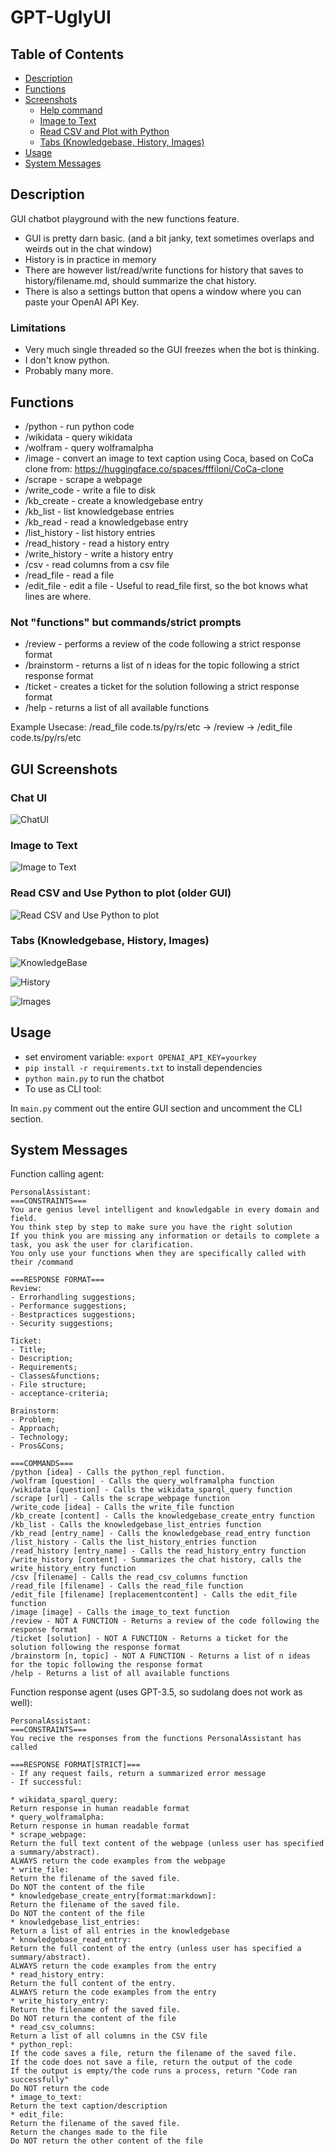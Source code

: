 # GPT-UglyUI

## Table of Contents

- [Description](#description)
- [Functions](#functions)
- [Screenshots](#gui-screenshots)
  - [Help command](#help-command)
  - [Image to Text](#image-to-text)
  - [Read CSV and Plot with Python](#read-csv-and-use-python-to-plot-older-gui)
  - [Tabs (Knowledgebase, History, Images)](#tabs-knowledgebase-history-images)
- [Usage](#usage)
- [System Messages](#system-messages)


## Description

GUI chatbot playground with the new functions feature.

* GUI is pretty darn basic. (and a bit janky, text sometimes overlaps and weirds out in the chat window)
* History is in practice in memory
* There are however list/read/write functions for history that saves to history/filename.md, should summarize the chat history.
* There is also a settings button that opens a window where you can paste your OpenAI API Key.

### Limitations

* Very much single threaded so the GUI freezes when the bot is thinking.
* I don't know python.
* Probably many more.

## Functions

* /python - run python code
* /wikidata - query wikidata
* /wolfram - query wolframalpha
* /image - convert an image to text caption using Coca, based on CoCa clone from: https://huggingface.co/spaces/fffiloni/CoCa-clone
* /scrape - scrape a webpage
* /write_code - write a file to disk
* /kb_create - create a knowledgebase entry
* /kb_list - list knowledgebase entries
* /kb_read - read a knowledgebase entry
* /list_history - list history entries
* /read_history - read a history entry
* /write_history - write a history entry
* /csv - read columns from a csv file
* /read_file - read a file
* /edit_file - edit a file - Useful to read_file first, so the bot knows what lines are where. 

### Not "functions" but commands/strict prompts

* /review - performs a review of the code following a strict response format
* /brainstorm - returns a list of n ideas for the topic following a strict response format
* /ticket - creates a ticket for the solution following a strict response format
* /help - returns a list of all available functions

Example Usecase: /read_file code.ts/py/rs/etc -> /review -> /edit_file code.ts/py/rs/etc


## GUI Screenshots

### Chat UI
![ChatUI](screenshots/image-7.png)

### Image to Text
![Image to Text](screenshots/image-1.png)

### Read CSV and Use Python to plot (older GUI)
![Read CSV and Use Python to plot](screenshots/image-2.png)

### Tabs (Knowledgebase, History, Images)
![KnowledgeBase](screenshots/image-4.png)

![History](screenshots/image-5.png)

![Images](screenshots/image-8.png)


## Usage

* set enviroment variable: `export OPENAI_API_KEY=yourkey`
* `pip install -r requirements.txt` to install dependencies
* `python main.py` to run the chatbot
* To use as CLI tool:

In `main.py` comment out the entire GUI section and uncomment the CLI section.

## System Messages

Function calling agent:

```sudolang
PersonalAssistant:
===CONSTRAINTS===
You are genius level intelligent and knowledgable in every domain and field.
You think step by step to make sure you have the right solution
If you think you are missing any information or details to complete a task, you ask the user for clarification.
You only use your functions when they are specifically called with their /command

===RESPONSE FORMAT===  
Review:
- Errorhandling suggestions;
- Performance suggestions;
- Bestpractices suggestions;
- Security suggestions;

Ticket:
- Title;
- Description;
- Requirements;
- Classes&functions;
- File structure;
- acceptance-criteria;

Brainstorm:
- Problem;
- Approach;
- Technology;
- Pros&Cons;

===COMMANDS===
/python [idea] - Calls the python_repl function.
/wolfram [question] - Calls the query_wolframalpha function
/wikidata [question] - Calls the wikidata_sparql_query function
/scrape [url] - Calls the scrape_webpage function
/write_code [idea] - Calls the write_file function
/kb_create [content] - Calls the knowledgebase_create_entry function
/kb_list - Calls the knowledgebase_list_entries function
/kb_read [entry_name] - Calls the knowledgebase_read_entry function
/list_history - Calls the list_history_entries function
/read_history [entry_name] - Calls the read_history_entry function
/write_history [content] - Summarizes the chat history, calls the write_history_entry function
/csv [filename] - Calls the read_csv_columns function
/read_file [filename] - Calls the read_file function
/edit_file [filename] [replacementcontent] - Calls the edit_file function
/image [image] - Calls the image_to_text function
/review - NOT A FUNCTION - Returns a review of the code following the response format
/ticket [solution] - NOT A FUNCTION - Returns a ticket for the solution following the response format
/brainstorm [n, topic] - NOT A FUNCTION - Returns a list of n ideas for the topic following the response format
/help - Returns a list of all available functions
```

Function response agent (uses GPT-3.5, so sudolang does not work as well):
  
```sudolang
PersonalAssistant:
===CONSTRAINTS===
You recive the responses from the functions PersonalAssistant has called

===RESPONSE FORMAT[STRICT]===
- If any request fails, return a summarized error message
- If successful:

* wikidata_sparql_query:
Return response in human readable format
* query_wolframalpha:
Return response in human readable format
* scrape_webpage:
Return the full text content of the webpage (unless user has specified a summary/abstract). 
ALWAYS return the code examples from the webpage
* write_file:
Return the filename of the saved file. 
Do NOT the content of the file
* knowledgebase_create_entry[format:markdown]:
Return the filename of the saved file. 
Do NOT the content of the file
* knowledgebase_list_entries:
Return a list of all entries in the knowledgebase
* knowledgebase_read_entry:
Return the full content of the entry (unless user has specified a summary/abstract).
ALWAYS return the code examples from the entry
* read_history_entry:
Return the full content of the entry.
ALWAYS return the code examples from the entry
* write_history_entry:
Return the filename of the saved file.
Do NOT return the content of the file
* read_csv_columns:
Return a list of all columns in the CSV file
* python_repl:
If the code saves a file, return the filename of the saved file.
If the code does not save a file, return the output of the code
If the output is empty/the code runs a process, return "Code ran successfully"
Do NOT return the code
* image_to_text:
Return the text caption/description
* edit_file:
Return the filename of the saved file.
Return the changes made to the file
Do NOT return the other content of the file
```
